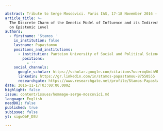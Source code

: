 ```yaml
---

abstract: Tribute to Serge Moscovici. Paris IAS, 17-18 November 2016 - Session 1
article_title: >-
  The Discrete Charm of the Genetic Model of Influence and its Indirect Impact
  on Epistemic Level
authors:
  - firstname: 'Stamos '
    is_institution: false
    lastname: Papastamou
    positions_and_institutions:
      - institution: Panteion University of Social and Political Sciences, Greece
        positions:
          - ''
    social_channels:
      google_scholar: https://scholar.google.com/citations?user=qUmLh9MAAAAJ&hl=fr
      linkedin: https://gr.linkedin.com/in/stamos-papastamou-87550555
      researchgate: https://www.researchgate.net/profile/Stamos-Papastamou
date: 2016-11-17T03:00:00.000Z
highlight: false
issue: content/issues/hommage-serge-moscovici.md
language: English
needDOI: false
published: true
subissue: false
yt: sigwQbF_DSU

---
```



<Youtube yt="sigwQbF_DSU" caption="The discrete charm of the genetic model of influence and its indirect impact on epistemic level"></Youtube>